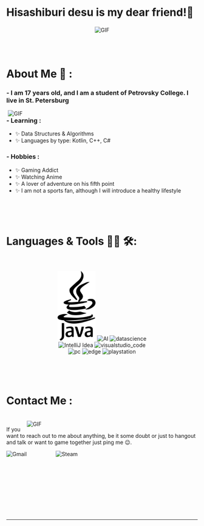 # Hisashiburi desu is my dear friend!👋

<div align="center">
<img hight="300" width="1000" alt="GIF" align="center" src="https://cdn.ebaumsworld.com/mediaFiles/picture/2363319/85353123.gif">
</div>
</br>
</br>
</br>


# About Me 💬 :

### - I am 17 years old, and I am a student of Petrovsky College. I live in St. Petersburg

<img hight="400" width="500" alt="GIF" align="right" src="https://otkritkis.com/wp-content/uploads/2022/06/neeom.gif">

### - Learning :
- ✨ Data Structures & Algorithms
- ✨ Languages by type: Kotlin, C++, C#

### - Hobbies : 
- ✨ Gaming Addict
- ✨ Watching Anime
- ✨ A lover of adventure on his fifth point
- ✨ I am not a sports fan, although I will introduce a healthy lifestyle

</br>
</br>
</br>



# Languages & Tools 👨‍💻 🛠:
</br>

<p align="center">

<!-- For more icons please follow  https://github.com/MikeCodesDotNET/ColoredBadges -->
<img src="https://github.com/Xx-Ashutosh-xX/Xx-Ashutosh-xX/blob/master/assets/icons/java.png" alt="java"  width="100" hight="50">
<img src="https://github.com/Xx-Ashutosh-xX/Xx-Ashutosh-xX/blob/master/assets/icons/ai.png" alt="AI" width="90" hight="50">
<img src="https://github.com/Xx-Ashutosh-xX/Xx-Ashutosh-xX/blob/master/assets/icons/datascience.png" alt="datascience" width="180" hight="50">
</br>
<img src="https://github.com/Xx-Ashutosh-xX/Xx-Ashutosh-xX/blob/master/assets/icons/intellij.png" alt="IntelliJ Idea" width="190" hight="50">
<img src="https://github.com/Xx-Ashutosh-xX/Xx-Ashutosh-xX/blob/master/assets/icons/visualstudio_code.png" alt="visualstudio_code" width="240" hight="50">
</br>
<img src="https://github.com/Xx-Ashutosh-xX/Xx-Ashutosh-xX/blob/master/assets/icons/pc.png" alt="pc" width="100" hight="50">
<img src="https://github.com/Xx-Ashutosh-xX/Xx-Ashutosh-xX/blob/master/assets/icons/edge.png" alt="edge" width="100" hight="50">
<img src="https://github.com/Xx-Ashutosh-xX/Xx-Ashutosh-xX/blob/master/assets/icons/playstation@3x.png" alt="playstation" width="150" hight="50">
</p>
</br>
</br>
</br>



# Contact Me :

<p>
 </br>


<img hight="320" width="450" align="right" alt="GIF" src="https://github.com/Xx-Ashutosh-xX/Xx-Ashutosh-xX/blob/master/assets/93195.gif">


If you want to reach out to me about anything, be it some doubt or just to hangout and talk or want to game together just ping me 😉.

<a href="mailto:vladgutsulyak216@gmail.com">
 <img align="left" alt="Gmail" width="130" hight="100" src="https://github.com/Xx-Ashutosh-xX/Xx-Ashutosh-xX/blob/master/assets/icons/gmail.png" />
</a>
<a href="https://steamcommunity.com/id/EmphazeBezdarb/">
  <img align="left" alt="Steam" width="130" hight="100" src="https://github.com/Xx-Ashutosh-xX/Xx-Ashutosh-xX/blob/master/assets/icons/steam.png" />
</a>
</br>
</br>
 </p>
 

</br>
</br>
</br>
</br>
</br>
</br>
</br>

*************
